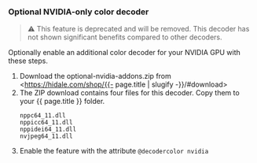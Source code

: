 ### Optional NVIDIA-only color decoder

> :warning: This feature is deprecated and will be removed.
> This decoder has not shown significant benefits compared to other decoders.

Optionally enable an additional color decoder for your NVIDIA GPU with these steps.

1. Download the optional-nvidia-addons.zip from <https://hidale.com/shop/{{- page.title | slugify -}}/#download>
2. The ZIP download contains four files for this decoder. Copy them to your {{ page.title }} folder.
   ```
   nppc64_11.dll
   nppicc64_11.dll
   nppidei64_11.dll
   nvjpeg64_11.dll
   ```
3. Enable the feature with the attribute `@decodercolor nvidia`
